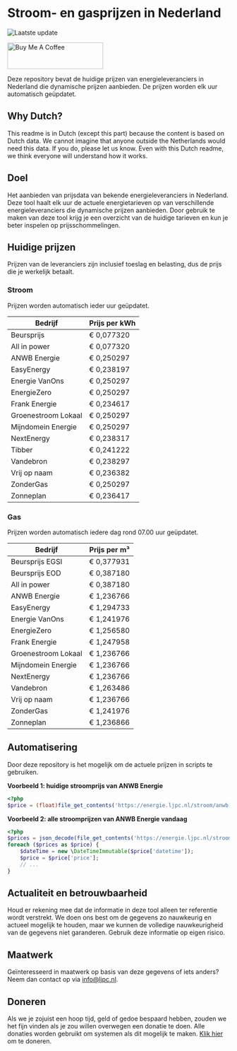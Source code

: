 # Stroom- en gasprijzen in Nederland

![Laatste update](https://img.shields.io/badge/laatste%20update-2025--03--10%2013%3A00%20CET-brightgreen)

<a href="https://www.buymeacoffee.com/Lars-" target="_blank"><img src="https://cdn.buymeacoffee.com/buttons/v2/default-orange.png" alt="Buy Me A Coffee" height="60" style="height: 60px !important;width: 217px !important;" ></a>

Deze repository bevat de huidige prijzen van energieleveranciers in Nederland die dynamische prijzen aanbieden. De prijzen worden elk uur automatisch geüpdatet.

## Why Dutch?

This readme is in Dutch (except this part) because the content is based on Dutch data. We cannot imagine that anyone outside the Netherlands would need this data. If you do, please let us know. Even with this Dutch readme, we think
everyone will understand how it works.

## Doel

Het aanbieden van prijsdata van bekende energieleveranciers in Nederland. Deze tool haalt elk uur de actuele energietarieven op van verschillende energieleveranciers die dynamische prijzen aanbieden. Door gebruik te maken van deze tool
krijg je een overzicht van de huidige tarieven en kun je beter inspelen op prijsschommelingen.

## Huidige prijzen

Prijzen van de leveranciers zijn inclusief toeslag en belasting, dus de prijs die je werkelijk betaalt.

### Stroom

Prijzen worden automatisch ieder uur geüpdatet.

 Bedrijf | Prijs per kWh 
---------|---------------
Beursprijs | € 0,077320
All in power | € 0,077320
ANWB Energie | € 0,250297
EasyEnergy | € 0,238197
Energie VanOns | € 0,250297
EnergieZero | € 0,250297
Frank Energie | € 0,234617
Groenestroom Lokaal | € 0,250297
Mijndomein Energie | € 0,250297
NextEnergy | € 0,238317
Tibber | € 0,241222
Vandebron | € 0,238297
Vrij op naam | € 0,236382
ZonderGas | € 0,250297
Zonneplan | € 0,236417


### Gas

Prijzen worden automatisch iedere dag rond 07.00 uur geüpdatet.

 Bedrijf | Prijs per m³ 
---------|--------------
Beursprijs EGSI | € 0,377931
Beursprijs EOD | € 0,387180
All in power | € 0,387180
ANWB Energie | € 1,236766
EasyEnergy | € 1,294733
Energie VanOns | € 1,241976
EnergieZero | € 1,256580
Frank Energie | € 1,247958
Groenestroom Lokaal | € 1,236766
Mijndomein Energie | € 1,236766
NextEnergy | € 1,236766
Vandebron | € 1,263486
Vrij op naam | € 1,236766
ZonderGas | € 1,241976
Zonneplan | € 1,236866


## Automatisering

Door deze repository is het mogelijk om de actuele prijzen in scripts te gebruiken.

**Voorbeeld 1: huidige stroomprijs van ANWB Energie**

```php
<?php
$price = (float)file_get_contents('https://energie.ljpc.nl/stroom/anwb-energie-nu.txt');

```

**Voorbeeld 2: alle stroomprijzen van ANWB Energie vandaag**

```php
<?php
$prices = json_decode(file_get_contents('https://energie.ljpc.nl/stroom/all-in-power-vandaag.json'),true);
foreach ($prices as $price) {
    $dateTime = new \DateTimeImmutable($price['datetime']);
    $price = $price['price'];
    // ...
}
```

## Actualiteit en betrouwbaarheid

Houd er rekening mee dat de informatie in deze tool alleen ter referentie wordt verstrekt. We doen ons best om de gegevens zo nauwkeurig en actueel mogelijk te houden, maar we kunnen de volledige nauwkeurigheid van de gegevens niet
garanderen. Gebruik deze informatie op eigen risico.

## Maatwerk

Geïnteresseerd in maatwerk op basis van deze gegevens of iets anders? Neem dan contact op
via [info@ljpc.nl](mailto:info@ljpc.nl?subject=Energie%20prijzen).

## Doneren

Als we je zojuist een hoop tijd, geld of gedoe bespaard hebben, zouden we het fijn vinden als je zou willen overwegen een
donatie te doen. Alle donaties worden gebruikt om systemen als dit mogelijk te
maken. [Klik hier](https://www.buymeacoffee.com/Lars-) om te doneren.
